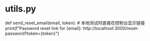 # utils.py
def send_reset_email(email, token):
    # 本地测试时直接在控制台显示链接
    print(f"Password reset link for {email}: http://localhost:3000/reset-password?token={token}")